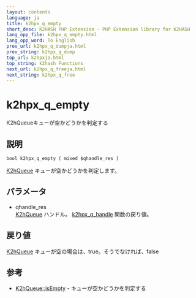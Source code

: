 ```yaml
---
layout: contents
language: ja
title: k2hpx_q_empty
short_desc: K2HASH PHP Extension - PHP Extension library for K2HASH
lang_opp_file: k2hpx_q_empty.html
lang_opp_word: To English
prev_url: k2hpx_q_dumpja.html
prev_string: k2hpx_q_dump
top_url: k2hpxja.html
top_string: k2hash Functions
next_url: k2hpx_q_freeja.html
next_string: k2hpx_q_free
---
```


# k2hpx_q_empty
K2hQueueキューが空かどうかを判定する

## 説明

```
bool k2hpx_q_empty ( mixed $qhandle_res )
```

[K2hQueue](k2hq_classja.html) キューが空かどうかを判定します。 

## パラメータ
- qhandle_res  
[K2hQueue](k2hq_classja.html) ハンドル。 [k2hpx_q_handle](k2hpx_q_handleja.html) 関数の戻り値。

## 戻り値
[K2hQueue](k2hq_classja.html) キューが空の場合は、true。そうでなければ、false 

## 参考
- [K2hQueue::isEmpty](k2hq_isemptyja.html) - キューが空かどうかを判定する
